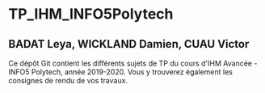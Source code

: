 # TP_IHM_INFO5Polytech
## BADAT Leya, WICKLAND Damien, CUAU Victor

Ce dépôt Git contient les différents sujets de TP du cours d'IHM Avancée - INFO5 Polytech, année 2019-2020. Vous y trouverez également les consignes de rendu de vos travaux.